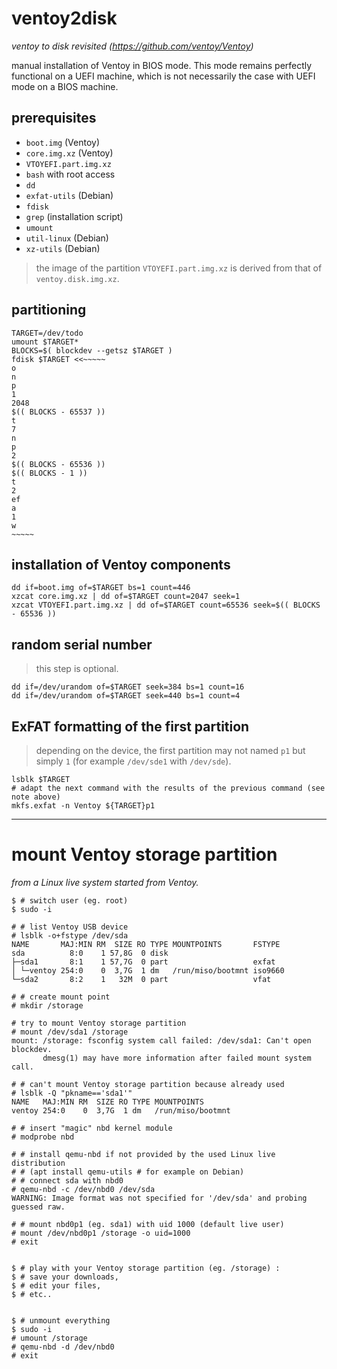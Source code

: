 # ventoy2disk

_ventoy to disk revisited (https://github.com/ventoy/Ventoy)_

manual installation of Ventoy in BIOS mode. This mode remains perfectly functional on a UEFI machine, which is not necessarily the case with UEFI mode on a BIOS machine.


## prerequisites

- `boot.img` (Ventoy)
- `core.img.xz` (Ventoy)
- `VTOYEFI.part.img.xz`
- `bash` with root access
- `dd`
- `exfat-utils` (Debian)
- `fdisk`
- `grep` (installation script)
- `umount`
- `util-linux` (Debian)
- `xz-utils` (Debian)

> the image of the partition `VTOYEFI.part.img.xz` is derived from that of `ventoy.disk.img.xz`.


## partitioning

```console
TARGET=/dev/todo
umount $TARGET*
BLOCKS=$( blockdev --getsz $TARGET )
fdisk $TARGET <<~~~~~
o
n
p
1
2048
$(( BLOCKS - 65537 ))
t
7
n
p
2
$(( BLOCKS - 65536 ))
$(( BLOCKS - 1 ))
t
2
ef
a
1
w
~~~~~
```


## installation of Ventoy components

```console
dd if=boot.img of=$TARGET bs=1 count=446
xzcat core.img.xz | dd of=$TARGET count=2047 seek=1
xzcat VTOYEFI.part.img.xz | dd of=$TARGET count=65536 seek=$(( BLOCKS - 65536 ))
```


## random serial number

> this step is optional.

```console
dd if=/dev/urandom of=$TARGET seek=384 bs=1 count=16
dd if=/dev/urandom of=$TARGET seek=440 bs=1 count=4
```


## ExFAT formatting of the first partition

> depending on the device, the first partition may not named `p1` but simply `1` (for example `/dev/sde1` with `/dev/sde`).

```console
lsblk $TARGET
# adapt the next command with the results of the previous command (see note above)
mkfs.exfat -n Ventoy ${TARGET}p1
```



---



# mount Ventoy storage partition
_from a Linux live system started from Ventoy._

```console
$ # switch user (eg. root)
$ sudo -i

# # list Ventoy USB device
# lsblk -o+fstype /dev/sda
NAME       MAJ:MIN RM  SIZE RO TYPE MOUNTPOINTS       FSTYPE
sda          8:0    1 57,8G  0 disk                   
├─sda1       8:1    1 57,7G  0 part                   exfat
│ └─ventoy 254:0    0  3,7G  1 dm   /run/miso/bootmnt iso9660
└─sda2       8:2    1   32M  0 part                   vfat

# # create mount point
# mkdir /storage

# try to mount Ventoy storage partition
# mount /dev/sda1 /storage
mount: /storage: fsconfig system call failed: /dev/sda1: Can't open blockdev.
       dmesg(1) may have more information after failed mount system call.

# # can't mount Ventoy storage partition because already used
# lsblk -Q "pkname=='sda1'"
NAME   MAJ:MIN RM  SIZE RO TYPE MOUNTPOINTS
ventoy 254:0    0  3,7G  1 dm   /run/miso/bootmnt

# # insert "magic" nbd kernel module
# modprobe nbd

# # install qemu-nbd if not provided by the used Linux live distribution
# # (apt install qemu-utils # for example on Debian)
# # connect sda with nbd0
# qemu-nbd -c /dev/nbd0 /dev/sda
WARNING: Image format was not specified for '/dev/sda' and probing guessed raw.

# # mount nbd0p1 (eg. sda1) with uid 1000 (default live user)
# mount /dev/nbd0p1 /storage -o uid=1000
# exit


$ # play with your Ventoy storage partition (eg. /storage) :
$ # save your downloads,
$ # edit your files,
$ # etc..


$ # unmount everything
$ sudo -i
# umount /storage
# qemu-nbd -d /dev/nbd0
# exit
```
